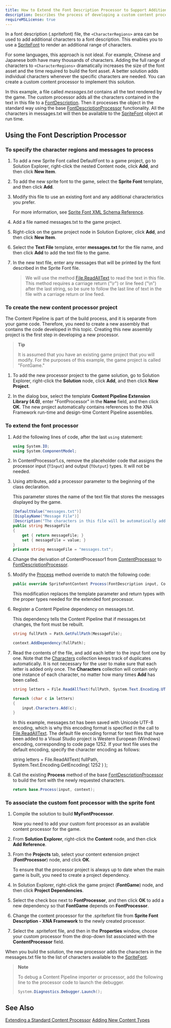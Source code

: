 ```yaml
---
title: How to Extend the Font Description Processor to Support Additional Characters?
description: Describes the process of developing a custom content processor needed to add additional characters to a FontDescription object based on the text that is required by the game.
requireMSLicense: true
---
```


In a font description (.spritefont) file, the `<CharacterRegions>` area can be used to add additional characters to a font description. This enables you to use a [SpriteFont](xref:Microsoft.Xna.Framework.Graphics.SpriteFont) to render an additional range of characters.

For some languages, this approach is not ideal. For example, Chinese and Japanese both have many thousands of characters. Adding the full range of characters to `<CharacterRegions>` dramatically increases the size of the font asset and the time required to build the font asset. A better solution adds individual characters whenever the specific characters are needed. You can create a custom content processor to implement this solution.

In this example, a file called _messages.txt_ contains all the text rendered by the game. The custom processor adds all the characters contained in the text in this file to a [FontDescription](xref:Microsoft.Xna.Framework.Content.Pipeline.Graphics.FontDescription). Then it processes the object in the standard way using the base [FontDescriptionProcessor](xref:Microsoft.Xna.Framework.Content.Pipeline.Processors.FontDescriptionProcessor) functionality. All the characters in messages.txt will then be available to the [SpriteFont](xref:Microsoft.Xna.Framework.Graphics.SpriteFont) object at run time.

## Using the Font Description Processor

### To specify the character regions and messages to process

1. To add a new Sprite Font called DefaultFont to a game project, go to Solution Explorer, right-click the nested Content node, click **Add**, and then click **New Item**.

2. To add the new sprite font to the game, select the **Sprite Font** template, and then click **Add**.

3. Modify this file to use an existing font and any additional characteristics you prefer.

    For more information, see [Sprite Font XML Schema Reference](../../whatis/Content_Pipeline/CP_SpriteFontSchema.md).

4. Add a file named messages.txt to the game project.

5. Right-click on the game project node in Solution Explorer, click **Add**, and then click **New Item**.

6. Select the **Text File** template, enter **messages.txt** for the file name, and then click **Add** to add the text file to the game.

7. In the new text file, enter any messages that will be printed by the font described in the Sprite Font file.

    > We will use the method [File.ReadAllText](http://msdn.microsoft.com/en-us/library/ms143369.aspx) to read the text in this file. This method requires a carriage return ("\\r") or line feed ("\\n") after the last string, so be sure to follow the last line of text in the file with a carriage return or line feed.

### To create the new content processor project

The Content Pipeline is part of the build process, and it is separate from your game code. Therefore, you need to create a new assembly that contains the code developed in this topic. Creating this new assembly project is the first step in developing a new processor.

> **Tip**
>
> It is assumed that you have an existing game project that you will modify. For the purposes of this example, the game project is called "FontGame."

1. To add the new processor project to the game solution, go to Solution Explorer, right-click the **Solution** node, click **Add**, and then click **New Project**.

2. In the dialog box, select the template **Content Pipeline Extension Library (4.0)**, enter "FontProcessor" in the **Name** field, and then click **OK**. The new project automatically contains references to the XNA Framework run-time and design-time Content Pipeline assemblies.

### To extend the font processor

1. Add the following lines of code, after the last `using` statement:

    ```csharp
    using System.IO;
    using System.ComponentModel;
    ```

2. In ContentProcessor1.cs, remove the placeholder code that assigns the processor input (`TInput`) and output (`TOutput`) types. It will not be needed.

3. Using attributes, add a processor parameter to the beginning of the class declaration.

    This parameter stores the name of the text file that stores the messages displayed by the game.

    ```csharp
    [DefaultValue("messages.txt")]
    [DisplayName("Message File")]
    [Description("The characters in this file will be automatically added to the font.")]
    public string MessageFile
    {
        get { return messageFile; }
        set { messageFile = value; }
    }
    private string messageFile = "messages.txt";
    ```

4. Change the derivation of ContentProcessor1 from [ContentProcessor](xref:Microsoft.Xna.Framework.Content.Pipeline) to [FontDescriptionProcessor](xref:Microsoft.Xna.Framework.Content.Pipeline.Processors.FontDescriptionProcessor).

5. Modify the [Process](xref:Microsoft.Xna.Framework.Content.Pipeline.Processors.FontTextureProcessor) method override to match the following code:

    ```csharp
    public override SpriteFontContent Process(FontDescription input, ContentProcessorContext context)
    ```

    This modification replaces the template parameter and return types with the proper types needed for the extended font processor.

6. Register a Content Pipeline dependency on messages.txt.

    This dependency tells the Content Pipeline that if messages.txt changes, the font must be rebuilt.

    ```csharp
    string fullPath = Path.GetFullPath(MessageFile);
    
    context.AddDependency(fullPath);
    ```

7. Read the contents of the file, and add each letter to the input font one by one. Note that the [Characters](xref:Microsoft.Xna.Framework.Content.Pipeline.Graphics.FontDescription) collection keeps track of duplicates automatically. It is not necessary for the user to make sure that each letter is added only once. The **Characters** collection will contain only one instance of each character, no matter how many times **Add** has been called.

    ```csharp
    string letters = File.ReadAllText(fullPath, System.Text.Encoding.UTF8);
    
    foreach (char c in letters)
    {
        input.Characters.Add(c);
    }
    ```

    In this example, messages.txt has been saved with Unicode UTF-8 encoding, which is why this encoding format is specified in the call to [File.ReadAllText](http://msdn.microsoft.com/en-us/library/ms143369.aspx). The default file encoding format for text files that have been added to a Visual Studio project is Western European (Windows) encoding, corresponding to code page 1252. If your text file uses the default encoding, specify the character encoding as follows:

    string letters = File.ReadAllText( fullPath, System.Text.Encoding.GetEncoding( 1252
                ) );

8. Call the existing **Process** method of the base [FontDescriptionProcessor](xref:Microsoft.Xna.Framework.Content.Pipeline.Processors.FontDescriptionProcessor) to build the font with the newly requested characters.

    ```csharp
    return base.Process(input, context);
    ```

### To associate the custom font processor with the sprite font

1. Compile the solution to build **MyFontProcessor**.

    Now you need to add your custom font processor as an available content processor for the game.

2. From **Solution Explorer**, right-click the **Content** node, and then click **Add Reference**.

3. From the **Projects** tab, select your content extension project (**FontProcessor**) node, and click **OK**.

    To ensure that the processor project is always up to date when the main game is built, you need to create a project dependency.

4. In Solution Explorer, right-click the game project (**FontGame**) node, and then click **Project Dependencies**.

5. Select the check box next to **FontProcessor**, and then click **OK** to add a new dependency so that **FontGame** depends on **FontProcessor**.

6. Change the content processor for the .spritefont file from **Sprite Font Description - XNA Framework** to the newly created processor.

7. Select the .spritefont file, and then in the **Properties** window, choose your custom processor from the drop-down list associated with the **ContentProcessor** field.

When you build the solution, the new processor adds the characters in the messages.txt file to the list of characters available to the [SpriteFont](xref:Microsoft.Xna.Framework.Graphics.SpriteFont).

> **Note**
>
> To debug a Content Pipeline importer or processor, add the following line to the processor code to launch the debugger.
>
> ```csharp
> System.Diagnostics.Debugger.Launch();
> ```

## See Also

[Extending a Standard Content Processor](./HowTo_Extend_Processor.md)
[Adding New Content Types](../../whatis/Content_Pipeline/CP_Content_Advanced.md)
